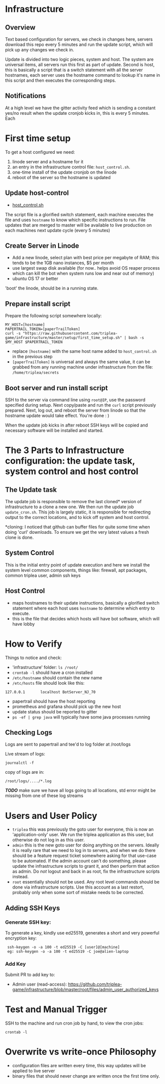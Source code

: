 # Infrastructure

## Overview 

Text based configuration for servers, we check in changes here, servers download this repo every
 5 minutes and run the update script, which will pick up any changes we check in.
 
 Update is divided into two logic pieces, system and host. The system are universal items, all servers
 run this first as part of update. Second is host, this is basically a script that is a switch statement
 with all the server hostnames, each server uses the hostname command to lookup it's name in this script and
 then executes the corresponding steps.


## Notifications

At a high level we have the gitter activity feed which is sending a constant yes/no result when the 
update cronjob kicks in, this is every 5 minutes. Each 



# First time setup

To get a host configured we need:
1. linode server and a hostname for it
1. an entry in the infrastructure control file: `host_control.sh`.
1. one-time install of the update cronjob on the linode
1. reboot of the server so the hostname is updated


## Update host-control

* [host_control.sh](https://github.com/triplea-game/infrastructure/blob/master/roles/host_control.sh)

The script file is a glorified switch statement, each machine executes the file and uses `hostname` to know which
specific instructions to run. File updates that are merged to master will be available to live production on each
machines next update cycle (every 5 minutes)


## Create Server in Linode
- Add a new linode, select plan with best price per megabyte of RAM; this tends to be the 1GB nano instances, $5 per month
- use largest swap disk available (for now.. helps avoid OS reaper process which can kill the bot when 
system runs low and near out of memory)
- ubuntu OS 17 or better

'boot' the linode, should be in a running state.

## Prepare install script

Prepare the following script somewhere locally:
```
MY_HOST=[hostname]
PAPERTRAIL_TOKEN=[paperTrailToken]
curl -s "https://raw.githubusercontent.com/triplea-game/infrastructure/master/setup/first_time_setup.sh" | bash -s $MY_HOST $PAPERTRAIL_TOKEN
```
- replace `[hostname]` with the same host name added to `host_control.sh` in the previous step
- `[paperTrailToken]` is universal and always the same value, it can be grabbed from any running
machine under infrastructure from the file: `/home/triplea/secrets`


## Boot server and run install script

SSH to the server via command line using `root@IP`, use the password specified during setup. Next copy/paste
and run the `curl` script previously prepared. Next, log out, and reboot the server from linode so that the hostname 
update would take effect. You're done : )  

When the update job kicks in after reboot SSH keys will be copied and necessary software will be installed and started.


# The 3 Parts to Infrastructure configuration: the update task, system control and host control

## The Update task

The update job is responsible to remove the last cloned* version of infrastructure to a clone a new one. We then
run the update job `update_cron.sh`. This job is largely static, it is responsible for redirecting output to the 
correct locations, and to kick off system and host control.

*cloning: I noticed that github can buffer files for quite some time when doing 'curl' downloads. To ensure we get 
the very latest values a fresh clone is done.


## System Control

This is the initial entry point of update execution and here we install the system level
common components, things like: firewall, apt packages, common triplea user, admin ssh keys



## Host Control

- maps hostnames to their update instructions, basically a glorified switch statement where
each host uses `hostname` to determine which entry to execute.
- this is the file that decides which hosts will have bot software, which will have lobby




# How to Verify 
Things to notice and check:
* 'infrastructure' folder: `ls /root/`
* `crontab -l` should have a cron installed
* `/etc/hostname` should contain the new name
* `/etc/hosts` file should look like this:
```
127.0.0.1       localhost BotServer_NJ_70
```
* papertrail should have the host reporting
* prometheus and grafana should pick up the new host
* update status should be reported to gitter
* `ps -ef | grep java` will typically have some java processes running

## Checking Logs

Logs are sent to papertrail and tee'd to log folder at /root/logs
 

Live stream of logs:
```
journalctl -f
```

copy of logs are in:
```
/root/logs/..../*.log
```

***TODO*** make sure we have all logs going to all locations, std error might be missing from one of these log streams


# Users and User Policy

- `triplea` this was previously the goto user for everyone, this is now an 'application-only' user. We run the triplea application as this user, but otherwise do not log in as this user.
- `admin` this is the new goto user for doing anything on the servers. Ideally it is really rare that we need to log in to servers, and when we do there should be a feature request ticket somewhere asking for that use-case to be automated. If the admin account can't do something, please update the infrastructure scripts to grant it, and then perform that action as admin. Do *not* logout and back in as root, fix the infrastructure scripts instead.
- `root` essentially should not be used. Any root level commands should be done via infrastructure scripts. Use this account as a last restort, probably only when some sort of mistake needs to be corrected.

## Adding SSH Keys

### Generate SSH key:

To generate a key, kindly use ed25519, generates a short and very powerful encryption key:
```
 ssh-keygen -o -a 100 -t ed25519 -C [user]@[machine]
 eg: ssh-keygen -o -a 100 -t ed25519 -C joe@alien-laptop
```

### Add Key
Submit PR to add key to:
- Admin user (read-access): https://github.com/triplea-game/infrastructure/blob/master/root/files/admin_user_authorized_keys



# Test and Manual Trigger

SSH to the machine and run cron job by hand, to view the cron jobs:
```
crontab -l
```


# Overwrite vs write-once Philosophy
- configuration files are written every time, this way updates will be applied to live server
- binary files that should never change are written once the first time only.

